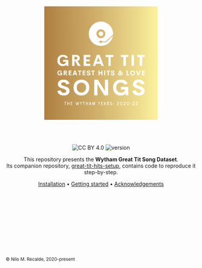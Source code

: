 <br>
<br>
<div align='center'>

<a href="https://nilomr.github.io/pykanto">
    <img src="docs/img/logo-2.png" alt="great-tit-hits repo logo" title="great-tit-hits" height="300" style="padding-bottom:1em !important;" />
</a>

<br>
<br>
<br>

![CC BY 4.0](https://img.shields.io/badge/License-CC%20BY%204.0-lightgrey.svg) ![version](https://img.shields.io/badge/version-0.1.0-orange)

This repository presents the **Wytham Great Tit Song Dataset**.<br> Its
companion repository,
[great-tit-hits-setup](https://github.com/nilomr/great-tit-hits-setup), contains
code to reproduce it step-by-step.

[Installation](#installation) •
[Getting started](#getting-started) •
[Acknowledgements](#acknowledgements)
# ㅤ
</div>



# ㅤ
<sub>© Nilo M. Recalde, 2020-present</sub>

